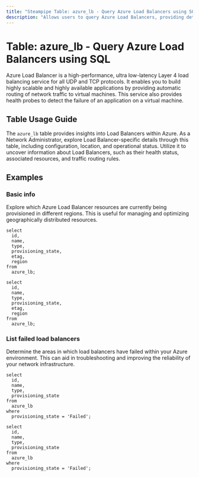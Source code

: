 ```yaml
---
title: "Steampipe Table: azure_lb - Query Azure Load Balancers using SQL"
description: "Allows users to query Azure Load Balancers, providing detailed information about their configuration, location, and operational status."
---
```


# Table: azure_lb - Query Azure Load Balancers using SQL

Azure Load Balancer is a high-performance, ultra low-latency Layer 4 load balancing service for all UDP and TCP protocols. It enables you to build highly scalable and highly available applications by providing automatic routing of network traffic to virtual machines. This service also provides health probes to detect the failure of an application on a virtual machine.

## Table Usage Guide

The `azure_lb` table provides insights into Load Balancers within Azure. As a Network Administrator, explore Load Balancer-specific details through this table, including configuration, location, and operational status. Utilize it to uncover information about Load Balancers, such as their health status, associated resources, and traffic routing rules.

## Examples

### Basic info
Explore which Azure Load Balancer resources are currently being provisioned in different regions. This is useful for managing and optimizing geographically distributed resources.

```sql+postgres
select
  id,
  name,
  type,
  provisioning_state,
  etag,
  region
from
  azure_lb;
```

```sql+sqlite
select
  id,
  name,
  type,
  provisioning_state,
  etag,
  region
from
  azure_lb;
```

### List failed load balancers
Determine the areas in which load balancers have failed within your Azure environment. This can aid in troubleshooting and improving the reliability of your network infrastructure.

```sql+postgres
select
  id,
  name,
  type,
  provisioning_state
from
  azure_lb
where
  provisioning_state = 'Failed';
```

```sql+sqlite
select
  id,
  name,
  type,
  provisioning_state
from
  azure_lb
where
  provisioning_state = 'Failed';
```